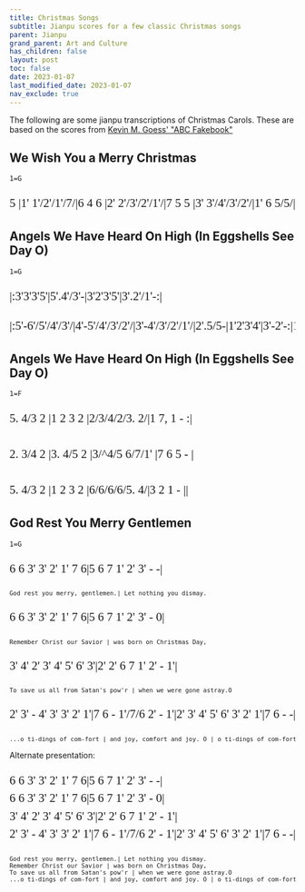 ```yaml
---
title: Christmas Songs
subtitle: Jianpu scores for a few classic Christmas songs
parent: Jianpu
grand_parent: Art and Culture
has_children: false
layout: post
toc: false
date: 2023-01-07
last_modified_date: 2023-01-07
nav_exclude: true
---
```


<style>
@font-face {
    font-family: Jianpu;
    src: url("{{site.webfontdirectory}}/jianpu/colrJianpu.ttf ");
}
.jianpu {
    font-family: Jianpu;
    line-height: 1.5;
    font-size: 150%
}
.lyrics {
    font-size: 75%
}
@media (max-width: 50rem) {
    .jianpu  {
        font-size: 120%;
    }
    .lyrics {
        font-size: 60%
    }
}
</style>

The following are some jianpu transcriptions of Christmas Carols.
These are based on the scores from [Kevin M. Goess' "ABC Fakebook"](https://web.archive.org/web/20111129102113/http://www.goess.org/mason/xmas-abc/)


## We Wish You a Merry Christmas
`1=G`
<pre class="jianpu">
5 |1' 1'/2'/1'/7/|6 4 6 |2' 2'/3'/2'/1'/|7 5 5 |3' 3'/4'/3'/2'/|1' 6 5/5/|6 3' 7 |1' ||
</pre>


## Angels We Have Heard On High (In Eggshells See Day O)
`1=G`
<pre class="jianpu">
|:3'3'3'5'|5'.4'/3'-|3'2'3'5'|3'.2'/1'-:|
</pre>
<pre class="jianpu">
|:5'-6'/5'/4'/3'/|4'-5'/4'/3'/2'/|3'-4'/3'/2'/1'/|2'.5/5-|1'2'3'4'|3'-2'-:|1'---||
</pre>



## Angels We Have Heard On High (In Eggshells See Day O)
`1=F`
<pre class="jianpu">
5. 4/3 2 |1 2 3 2 |2/3/4/2/3. 2/|1 7, 1 - :|

2. 3/4 2 |3. 4/5 2 |3/^4/5 6/7/1' |7 6 5 - |

5. 4/3 2 |1 2 3 2 |6/6/6/6/5. 4/|3 2 1 - ||
</pre>



## God Rest You Merry Gentlemen
`1=G`
<pre class="jianpu">
6 6 3' 3' 2' 1' 7 6|5 6 7 1' 2' 3' - -|
</pre>
<pre class="lyrics">
God rest you merry, gentlemen.| Let nothing you dismay.
</pre>

<pre class="jianpu">
6 6 3' 3' 2' 1' 7 6|5 6 7 1' 2' 3' - 0|
</pre>
<pre class="lyrics">
Remember Christ our Savior | was born on Christmas Day,
</pre>

<pre class="jianpu">
3' 4' 2' 3' 4' 5' 6' 3'|2' 2' 6 7 1' 2' - 1'|
</pre>
<pre class="lyrics">
To save us all from Satan's pow'r | when we were gone astray.O
</pre>

<pre class="jianpu">
2' 3' - 4' 3' 3' 2' 1'|7 6 - 1'/7/6 2' - 1'|2' 3' 4' 5' 6' 3' 2' 1'|7 6 - -||
</pre>
<pre class="lyrics">
...o ti-dings of com-fort | and joy, comfort and joy. O | o ti-dings of com-fort | and joy.
</pre>

Alternate presentation:

<pre class="jianpu">
6 6 3' 3' 2' 1' 7 6|5 6 7 1' 2' 3' - -|
6 6 3' 3' 2' 1' 7 6|5 6 7 1' 2' 3' - 0|
3' 4' 2' 3' 4' 5' 6' 3'|2' 2' 6 7 1' 2' - 1'|
2' 3' - 4' 3' 3' 2' 1'|7 6 - 1'/7/6 2' - 1'|2' 3' 4' 5' 6' 3' 2' 1'|7 6 - -||
</pre>
<pre class="lyrics">
God rest you merry, gentlemen.| Let nothing you dismay.
Remember Christ our Savior | was born on Christmas Day,
To save us all from Satan's pow'r | when we were gone astray.O
...o ti-dings of com-fort | and joy, comfort and joy. O | o ti-dings of com-fort | and joy.
</pre>

